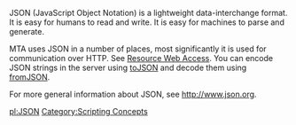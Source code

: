 JSON (JavaScript Object Notation) is a lightweight data-interchange format. It is easy for humans to read and write. It is easy for machines to parse and generate.

MTA uses JSON in a number of places, most significantly it is used for communication over HTTP. See [Resource Web Access](/docs/resource_web_access.md "wikilink"). You can encode JSON strings in the server using [toJSON](/docs/tojson.md "wikilink") and decode them using [fromJSON](/docs/fromjson.md "wikilink").

For more general information about JSON, see <http://www.json.org>.

[pl:JSON](/docs/pl:json.md "wikilink") [Category:Scripting Concepts](/docs/category:scripting_concepts.md "wikilink")
